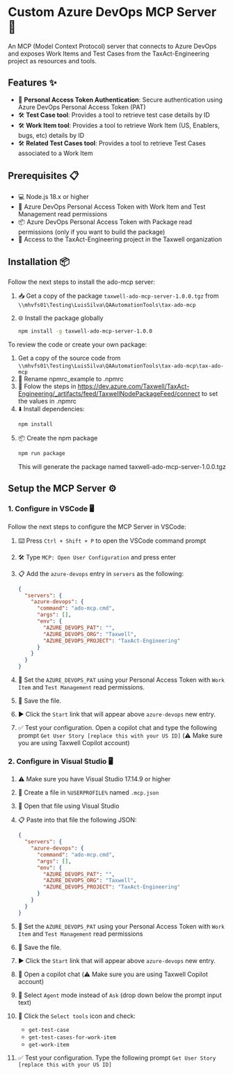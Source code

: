# Custom Azure DevOps MCP Server 🧩

An MCP (Model Context Protocol) server that connects to Azure DevOps and exposes Work Items and Test Cases from the TaxAct-Engineering project as resources and tools.

## Features ✨

- 🔐 **Personal Access Token Authentication**: Secure authentication using Azure DevOps Personal Access Token (PAT)
- 🛠️ **Test Case tool**: Provides a tool to retrieve test case details by ID
- 🛠️ **Work Item tool**: Provides a tool to retrieve Work Item (US, Enablers, bugs, etc) details by ID
- 🛠️ **Related Test Cases tool**: Provides a tool to retrieve Test Cases associated to a Work Item

## Prerequisites 📋

- 💻 Node.js 18.x or higher
- 🔑 Azure DevOps Personal Access Token with Work Item and Test Management read permissions
- 📦 Azure DevOps Personal Access Token with Package read permissions (only if you want to build the package)
- 🏢 Access to the TaxAct-Engineering project in the Taxwell organization

## Installation 📦
Follow the next steps to install the ado-mcp server:

1. 📥 Get a copy of the package `taxwell-ado-mcp-server-1.0.0.tgz` from `\\mhvfs01\Testing\LuisSilva\QAAutomationTools\tax-ado-mcp`

2. 🌐 Install the package globally
    ```bash
    npm install -g taxwell-ado-mcp-server-1.0.0
    ```
To review the code or create your own package:

1. Get a copy of the source code from `\\mhvfs01\Testing\LuisSilva\QAAutomationTools\tax-ado-mcp\tax-ado-mcp`
2. 📝 Rename npmrc_example to .npmrc
3. 🔗 Folow the steps in <https://dev.azure.com/Taxwell/TaxAct-Engineering/_artifacts/feed/TaxwellNodePackageFeed/connect> to set the values in .npmrc 
4. ⬇️ Install dependencies:
    ```bash
    npm install
    ```
5. 📦 Create the npm package
    ```bash
    npm run package
    ```
    This will generate the package named taxwell-ado-mcp-server-1.0.0.tgz

## Setup the MCP Server ⚙️

### 1. Configure in VSCode 🖥️

Follow the next steps to configure the MCP Server in VSCode:

1. ⌨️ Press `Ctrl + Shift + P` to open the VSCode command prompt

2. 🛠️ Type `MCP: Open User Configuration` and press enter

3. 📋 Add the `azure-devops` entry in  `servers` as the following:
    ```json
    {
      "servers": {
        "azure-devops": {
          "command": "ado-mcp.cmd",
          "args": [],
          "env": {
            "AZURE_DEVOPS_PAT": "",
            "AZURE_DEVOPS_ORG": "Taxwell",
            "AZURE_DEVOPS_PROJECT": "TaxAct-Engineering"
          }
        }
      }
    }
    ```
4. 🔐 Set the `AZURE_DEVOPS_PAT` using your Personal Access Token with `Work Item` and `Test Management` read permissions.
5. 💾 Save the file.
6. ▶️ Click the `Start` link that will appear above `azure-devops` new entry.
7. ✅ Test your configuration. Open a copilot chat and type the following prompt `Get User Story [replace this with your US ID]` (⚠️ Make sure you are using Taxwell Copilot account)
 
### 2. Configure in Visual Studio 🖥️
1. ⚠️ Make sure you have Visual Studio 17.14.9 or higher

2. 📄 Create a file in `%USERPROFILE%` named `.mcp.json`

3. 📝 Open that file using Visual Studio

4. 📋 Paste into that file the following JSON:
    ```json
    {
      "servers": {
        "azure-devops": {
          "command": "ado-mcp.cmd",
          "args": [],
          "env": {
            "AZURE_DEVOPS_PAT": "",
            "AZURE_DEVOPS_ORG": "Taxwell",
            "AZURE_DEVOPS_PROJECT": "TaxAct-Engineering"
          }
        }
      }
    }
    ```
5. 🔐 Set the `AZURE_DEVOPS_PAT` using your Personal Access Token with `Work Item` and `Test Management` read permissions

6. 💾 Save the file.

7. ▶️ Click the `Start` link that will appear above `azure-devops` new entry.

8. 💬 Open a copilot chat (⚠️ Make sure you are using Taxwell Copilot account)

9. 🔄 Select `Agent` mode instead of `Ask` (drop down below the prompt input text)

10. 🔧 Click the `Select tools` icon and check:
    - `get-test-case`
    - `get-test-cases-for-work-item`
    - `get-work-item`
11. ✅ Test your configuration. Type the following prompt `Get User Story [replace this with your US ID]`